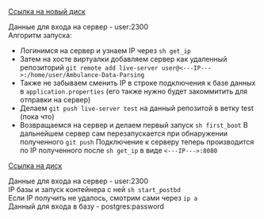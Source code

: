 [Ссылка на новый диск]()

Данные для входа на сервер - user:2300  
Алгоритм запуска:
- Логинимся на сервер и узнаем IP через `sh get_ip`
- Затем на хосте виртуалки добавляем сервер как удаленный репозиторий
`git remote add live-server user@<---IP--->:/home/user/Ambulance-Data-Parsing`
- Также не забываем сменить IP в строке подключения к базе данных в `application.properties` 
(его также нужно будет закоммитить для отправки на сервер)
- Делаем `git push live-server test` на данный репозитой в ветку test (пока что)
- Возвращаемся на сервер и делаем первый запуск `sh first_boot`
В дальнейшем сервер сам перезапускается при обнаружении полученного `git push`
Подключение к серверу теперь производится по IP полученного после `sh get_ip` в виде `<---IP--->:8080`


[Ссылка на диск](https://drive.google.com/file/d/12OLn_cnKpZyv_zEonmuEjXOy5VuKX4hC/view?usp=sharing)

Данные для входа на сервер - user:2300  
IP базы и запуск контейнера с ней `sh start_postbd`  
Если IP получить не удалось, смотрим сами через `ip a`  
Данный для входа в базу - postgres:password  
